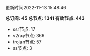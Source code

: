 更新时间2022-11-13 15:48:46

**总订阅: 45**
**总节点: 1341**
**有效节点: 443**
- ssr节点: 17
- v2ray节点: 366
- trojan节点: 57
- ss节点: 3
